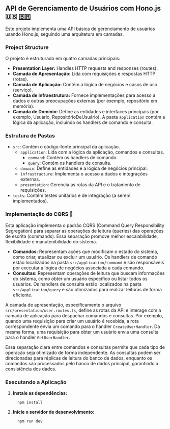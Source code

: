 ## API de Gerenciamento de Usuários com Hono.js 🇺🇸 [🇧🇷](README-pt-br.md)

Este projeto implementa uma API básica de gerenciamento de usuários usando Hono.js, seguindo uma arquitetura em camadas.

### Project Structure

O projeto é estruturado em quatro camadas principais:

*   **Presentation Layer:** Handles HTTP requests and responses (routes).
*   **Camada de Apresentação:** Lida com requisições e respostas HTTP (rotas).
*   **Camada de Aplicação:** Contém a lógica de negócios e casos de uso (serviço).
*   **Camada de Infraestrutura:** Fornece implementações para acesso a dados e outras preocupações externas (por exemplo, repositório em memória).
*   **Camada de Domínio:** Define as entidades e interfaces principais (por exemplo, Usuário, RepositórioDeUsuário).
A pasta `application` contém a lógica da aplicação, incluindo os handlers de comando e consulta.

### Estrutura de Pastas

+ `src`: Contém o código-fonte principal da aplicação.
  - `application`: Lida com a lógica da aplicação, comandos e consultas.
    - `command`: Contém os handlers de comando.
    - `query`: Contém os handlers de consulta.
  - `domain`: Define as entidades e a lógica de negócios principal.
  - `infrastructure`: Implementa o acesso a dados e integrações externas.
  - `presentation`: Gerencia as rotas da API e o tratamento de requisições.
+ `tests`: Contém testes unitários e de integração (a serem implementados).

### Implementação do CQRS 🧩

Esta aplicação implementa o padrão CQRS (Command Query Responsibility Segregation) para separar as operações de leitura (queries) das operações de escrita (commands). Essa separação promove melhor escalabilidade, flexibilidade e manutenibilidade do sistema.

- **Comandos:** Representam ações que modificam o estado do sistema, como criar, atualizar ou excluir um usuário. Os handlers de comando estão localizados na pasta `src/application/command` e são responsáveis por executar a lógica de negócios associada a cada comando.
- **Consultas:** Representam operações de leitura que buscam informações do sistema, como obter um usuário específico ou listar todos os usuários. Os handlers de consulta estão localizados na pasta `src/application/query` e são otimizados para realizar leituras de forma eficiente.

A camada de apresentação, especificamente o arquivo `src/presentation/user.routes.ts`, define as rotas da API e interage com a camada de aplicação para despachar comandos e consultas. Por exemplo, quando uma requisição para criar um usuário é recebida, a rota correspondente envia um comando para o handler `CreateUserHandler`. Da mesma forma, uma requisição para obter um usuário envia uma consulta para o handler `GetUserHandler`.

Essa separação clara entre comandos e consultas permite que cada tipo de operação seja otimizado de forma independente. As consultas podem ser direcionadas para réplicas de leitura do banco de dados, enquanto os comandos são processados pelo banco de dados principal, garantindo a consistência dos dados.

### Executando a Aplicação

1.  **Instale as dependências:**

    ```
      npm install 
    ```

2.  **Inicie o servidor de desenvolvimento:**

    ```
      npm run dev
    ```
